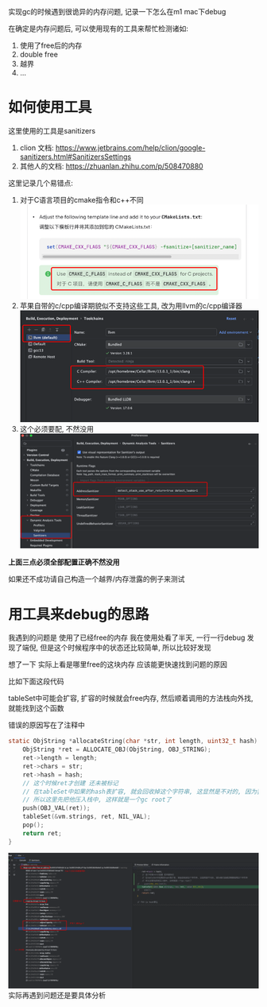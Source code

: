 实现gc的时候遇到很诡异的内存问题, 记录一下怎么在m1 mac下debug

在确定是内存问题后, 可以使用现有的工具来帮忙检测诸如:
1. 使用了free后的内存
2. double free
3. 越界
4. ...

# 如何使用工具
这里使用的工具是sanitizers
1. clion 文档: https://www.jetbrains.com/help/clion/google-sanitizers.html#SanitizersSettings
2. 其他人的文档: https://zhuanlan.zhihu.com/p/508470880

这里记录几个易错点:
1. 对于C语言项目的cmake指令和c++不同 ![assets/img.png](assets/img.png)
2. 苹果自带的c/cpp编译期貌似不支持这些工具, 改为用llvm的c/cpp编译器 ![assets/img_1.png](assets/img_1.png)
3. 这个必须要配, 不然没用 ![assets/img_2.png](assets/img_2.png)

**上面三点必须全部配置正确不然没用**

如果还不成功请自己构造一个越界/内存泄露的例子来测试

# 用工具来debug的思路
我遇到的问题是 使用了已经free的内存
我在使用处看了半天, 一行一行debug 发现了端倪, 但是这个时候程序中的状态还比较简单, 所以比较好发现

想了一下 实际上看是哪里free的这块内存 应该能更快速找到问题的原因

比如下面这段代码

tableSet中可能会扩容, 扩容的时候就会free内存, 然后顺着调用的方法栈向外找, 就能找到这个函数

错误的原因写在了注释中
```c
static ObjString *allocateString(char *str, int length, uint32_t hash) {
    ObjString *ret = ALLOCATE_OBJ(ObjString, OBJ_STRING);
    ret->length = length;
    ret->chars = str;
    ret->hash = hash;
    // 这个时候ret才创建 还未被标记
    // 在tableSet中如果的hash表扩容, 就会回收掉这个字符串, 这显然是不对的, 因为我们后续还需要使用这个字符串
    // 所以这里先把他压入栈中, 这样就是一个gc root了
    push(OBJ_VAL(ret));
    tableSet(&vm.strings, ret, NIL_VAL);
    pop();
    return ret;
}
```
![assets/img_3.png](assets/img_3.png)
实际再遇到问题还是要具体分析


